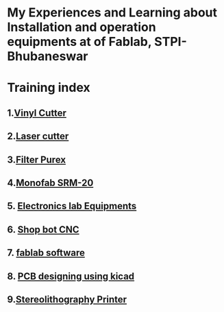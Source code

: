 # My Experiences and Learning about      Installation and operation equipments  at of Fablab, STPI-Bhubaneswar

# Training index
  
 ## 1.[Vinyl Cutter](/vinylcutter.md)
 ## 2.[Laser cutter](/lasercutter.md)
 ## 3.[Filter Purex](/filterpurex.md)
 ## 4.[Monofab SRM-20](/monofab.md)
 ## 5. [Electronics lab Equipments](/electronics.md) 
 ## 6. [Shop bot CNC](/shopbot.md)
 ## 7. [fablab software](/fablabsoftware.md)
 ## 8. [PCB designing using kicad](/pcbdesigning.md)
 ## 9.[Stereolithography Printer](/stereolithographyprinter.md)





 
